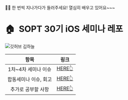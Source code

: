 🙋‍♀️ 한 번씩 지나가다가 들러주세요! 열심히 배우고 있어요~~~
# 🏠  SOPT 30기 iOS 세미나 레포
![깃허브 김하늘](https://user-images.githubusercontent.com/61109660/160548819-bee75408-cc57-4c35-a43c-03e007f9b210.png)

| 항목 | 링크 |
| :---: | :---: |
| 1차~4차 세미나 이슈 | [HERE👆](https://github.com/30th-THE-SOPT-iOS-Part/KimHaNeul/blob/3753322a2aa84f76f1bc33ad28c56326b873b1e0/ReadmeFiles/Seminar_Issues.md) |
| 합동세미나 이슈, 회고 | [HERE👆](https://github.com/30th-THE-SOPT-iOS-Part/KimHaNeul/blob/3753322a2aa84f76f1bc33ad28c56326b873b1e0/ReadmeFiles/Joint_Seminar.md) |
| 추가로 공부할 사항 | [HERE👆](https://github.com/30th-THE-SOPT-iOS-Part/KimHaNeul/blob/3753322a2aa84f76f1bc33ad28c56326b873b1e0/ReadmeFiles/Additional_Study_Plan.md) |
